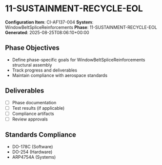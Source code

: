 # 11-SUSTAINMENT-RECYCLE-EOL

**Configuration Item**: CI-AF137-004
**System**: WindowBeltSpliceReinforcements
**Phase**: 11-SUSTAINMENT-RECYCLE-EOL
**Generated**: 2025-08-25T08:06:10+00:00

## Phase Objectives
- Define phase-specific goals for WindowBeltSpliceReinforcements structural assembly
- Track progress and deliverables
- Maintain compliance with aerospace standards

## Deliverables
- [ ] Phase documentation
- [ ] Test results (if applicable)
- [ ] Compliance artifacts
- [ ] Review approvals

## Standards Compliance
- DO-178C (Software)
- DO-254 (Hardware)
- ARP4754A (Systems)

